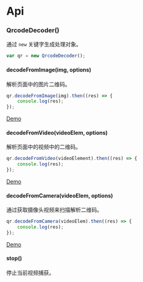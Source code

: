 # Api

### QrcodeDecoder()

通过 `new` 关键字生成处理对象。

```javascript
var qr = new QrcodeDecoder();
```

#### decodeFromImage(img, options)

解析页面中的图片二维码。

```javascript
qr.decodeFromImage(img).then((res) => {
    console.log(res);
});
```

[Demo](./demo/image.html)

#### decodeFromVideo(videoElem, options)

解析页面中的视频中的二维码。

```javascript
qr.decodeFromVideo(videoElement).then((res) => {
    console.log(res);
});
```

[Demo](./demo/video.html)

#### decodeFromCamera(videoElem, options)

通过获取摄像头视频来扫描解析二维码。

```javascript
qr.decodeFromCamera(videoElem).then((res) => {
    console.log(res);
});
```

[Demo](./demo/camera.html)

#### stop()

停止当前视频捕获。